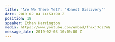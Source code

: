 ```yaml
---
title: 'Are We There Yet?: "Honest Discovery"'
date: 2019-02-04 16:53:00 Z
position: 18
speaker: Ethan Harrington
media: https://www.youtube.com/embed/fhnxj7oz7nE
message_date: 2019-02-03 10:00:00 Z
---
```


